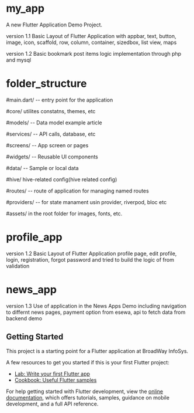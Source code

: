 # my_app

A new Flutter Application Demo Project.

version 1.1 Basic Layout of Flutter Application with appbar, text, button, image, icon, scaffold, row, column, container, sizedbox, list view, maps

version 1.2 Basic bookmark post items logic implementation through php and mysql

# folder_structure

#main.dart/ -- entry point for the application

#core/ utilites constatns, themes, etc

#models/ -- Data model example article

#services/ -- API calls, database, etc

#screens/ -- App screen or pages

#widgets/ -- Reusable UI components

#data/ -- Sample or local data

#hive/ hive-related config(hive related config)

#routes/ -- route of application for managing named routes

#providers/ -- for state manament usin provider, riverpod, bloc etc

#assets/ in the root folder for images, fonts, etc.


# profile_app

version 1.2 Basic Layout of Flutter Application profile page, edit profile, login, registration, forgot password and tried to build the logic of from validation

# news_app

version 1.3 Use of application in the News Apps Demo including navigation to differnt news pages, payment option from esewa, api to fetch data from backend demo

## Getting Started

This project is a starting point for a Flutter application at BroadWay InfoSys.

A few resources to get you started if this is your first Flutter project:

- [Lab: Write your first Flutter app](https://docs.flutter.dev/get-started/codelab)
- [Cookbook: Useful Flutter samples](https://docs.flutter.dev/cookbook)

For help getting started with Flutter development, view the
[online documentation](https://docs.flutter.dev/), which offers tutorials,
samples, guidance on mobile development, and a full API reference.
